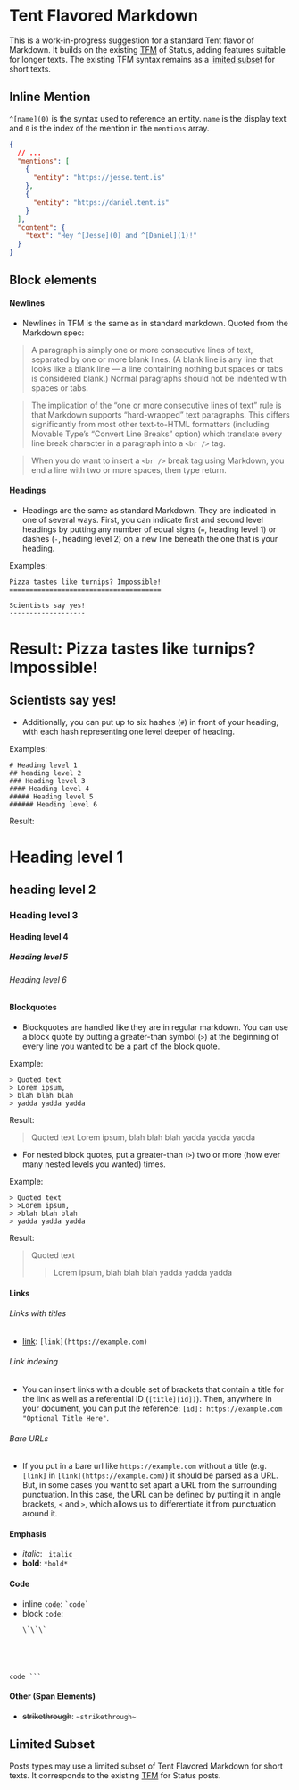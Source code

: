 # Tent Flavored Markdown

This is a work-in-progress suggestion for a standard Tent flavor of Markdown. It builds on the existing [TFM](https://tent.io/docs/post-types#markdown) of Status, adding features suitable for longer texts. The existing TFM syntax remains as a [limited subset](#limited-subset) for short texts.

## Inline Mention

`^[name](0)` is the syntax used to reference an entity. `name` is the display
text and `0` is the index of the mention in the `mentions` array.

```json
{
  // ...
  "mentions": [
    {
      "entity": "https://jesse.tent.is"
    },
    {
      "entity": "https://daniel.tent.is"
    }
  ],
  "content": {
    "text": "Hey ^[Jesse](0) and ^[Daniel](1)!"
  }
}
```

## Block elements 

#### Newlines
- Newlines in TFM is the same as in standard markdown. Quoted from the Markdown spec: 
>A paragraph is simply one or more consecutive lines of text, separated by one or more blank lines. (A blank line is any line that looks like a blank line — a line containing nothing but spaces or tabs is considered blank.) Normal paragraphs should not be indented with spaces or tabs.

>The implication of the “one or more consecutive lines of text” rule is that Markdown supports “hard-wrapped” text paragraphs. This differs significantly from most other text-to-HTML formatters (including Movable Type’s “Convert Line Breaks” option) which translate every line break character in a paragraph into a `<br />` tag.

>When you do want to insert a `<br />` break tag using Markdown, you end a line with two or more spaces, then type return.

#### Headings

- Headings are the same as standard Markdown. They are indicated in one of several ways. First, you can indicate first and second level headings by putting any number of equal signs (`=`, heading level 1) or dashes (`-`, heading level 2) on a new line beneath the one that is your heading. 

Examples: 

```
Pizza tastes like turnips? Impossible!
======================================

Scientists say yes!
-------------------
```

Result: 
Pizza tastes like turnips? Impossible!
======================================

Scientists say yes!
-------------------

- Additionally, you can put up to six hashes (`#`) in front of your heading, with each hash representing one level deeper of heading. 

Examples: 

```
# Heading level 1
## heading level 2
### Heading level 3
#### Heading level 4
##### Heading level 5
###### Heading level 6
```

Result: 
# Heading level 1
## heading level 2
### Heading level 3
#### Heading level 4
##### Heading level 5
###### Heading level 6

#### Blockquotes
- Blockquotes are handled like they are in regular markdown. You can use a block quote by putting a greater-than symbol (`>`) at the beginning of every line you wanted to be a part of the block quote. 

Example:
```
> Quoted text
> Lorem ipsum,
> blah blah blah
> yadda yadda yadda
```

Result:
> Quoted text
> Lorem ipsum,
> blah blah blah
> yadda yadda yadda

- For nested block quotes, put a greater-than (`>`) two or more (how ever many nested levels you wanted) times.

Example: 

```
> Quoted text
> >Lorem ipsum,
> >blah blah blah
> yadda yadda yadda
```

Result:
> Quoted text
> >Lorem ipsum,
> >blah blah blah
> yadda yadda yadda

#### Links

###### Links with titles

- [link](https://example.com): `[link](https://example.com)`

###### Link indexing

- You can insert links with a double set of brackets that contain a title for the link as well as a referential ID (`[title][id])`). Then, anywhere in your document, you can put the reference: `[id]: https://example.com  "Optional Title Here"`.

###### Bare URLs

- If you put in a bare url like `https://example.com` without a title (e.g. `[link]` in `[link](https://example.com)`) it should be parsed as a URL. But, in some cases you want to set apart a URL from the surrounding punctuation. In this case, the URL can be defined by putting it in angle brackets, `<` and `>`, which allows us to differentiate it from punctuation around it.


#### Emphasis

- _italic_: `_italic_`
- **bold**: `*bold*`

#### Code

- inline `code`: `` `code` ``
- block `code`: 
  <pre><code>\`\`\`
code
\`\`\`</code></pre>

#### Other (Span Elements)

- ~~strikethrough~~: `~strikethrough~`


## Limited Subset

Posts types may use a limited subset of Tent Flavored Markdown for short texts. It corresponds to the existing [TFM](https://tent.io/docs/post-types#markdown) for Status posts.
